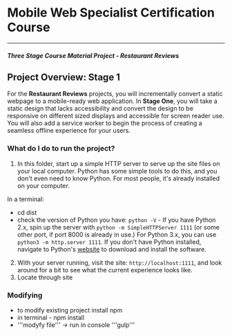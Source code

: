 # Mobile Web Specialist Certification Course
---
#### _Three Stage Course Material Project - Restaurant Reviews_

## Project Overview: Stage 1

For the **Restaurant Reviews** projects, you will incrementally convert a static webpage to a mobile-ready web application. In **Stage One**, you will take a static design that lacks accessibility and convert the design to be responsive on different sized displays and accessible for screen reader use. You will also add a service worker to begin the process of creating a seamless offline experience for your users.

### What do I do to run the project?

1. In this folder, start up a simple HTTP server to serve up the site files on your local computer. Python has some simple tools to do this, and you don't even need to know Python. For most people, it's already installed on your computer. 

In a terminal:
 * cd dist
 * check the version of Python you have: `python -V` - If you have Python 2.x, spin up the server with `python -m SimpleHTTPServer 1111` (or some other port, if port 8000 is already in use.) For Python 3.x, you can use `python3 -m http.server 1111`. If you don't have Python installed, navigate to Python's [website](https://www.python.org/) to download and install the software.

2. With your server running, visit the site: `http://localhost:1111`, and look around for a bit to see what the current experience looks like.
3. Locate through site

### Modifying
* to modify existing project install npm
* in terminal - npm install
* '''modyfy file''' -> run in console '''gulp'''



